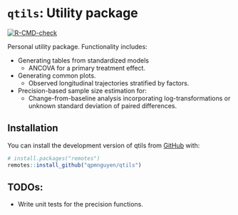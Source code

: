 
# `qtils`: Utility package 


<!-- badges: start -->
[![R-CMD-check](https://github.com/qpmnguyen/qtils/actions/workflows/R-CMD-check.yaml/badge.svg)](https://github.com/qpmnguyen/qtils/actions/workflows/R-CMD-check.yaml)
<!-- badges: end -->

Personal utility package. Functionality includes: 

* Generating tables from standardized models  
    * ANCOVA for a primary treatment effect.    
* Generating common plots. 
    * Observed longitudinal trajectories stratified by factors.    
* Precision-based sample size estimation for:  
    * Change-from-baseline analysis incorporating log-transformations or unknown standard deviation of paired differences. 

## Installation

You can install the development version of qtils from [GitHub](https://github.com/) with:

``` r
# install.packages("remotes")
remotes::install_github("qpmnguyen/qtils")
```

## TODOs:  

* Write unit tests for the precision functions. 